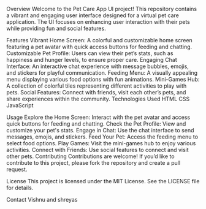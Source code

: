 Overview
Welcome to the Pet Care App UI project! This repository contains a vibrant and engaging user interface designed for a virtual pet care application. The UI focuses on enhancing user interaction with their pets while providing fun and social features.

Features
Vibrant Home Screen: A colorful and customizable home screen featuring a pet avatar with quick access buttons for feeding and chatting.
Customizable Pet Profile: Users can view their pet’s stats, such as happiness and hunger levels, to ensure proper care.
Engaging Chat Interface: An interactive chat experience with message bubbles, emojis, and stickers for playful communication.
Feeding Menu: A visually appealing menu displaying various food options with fun animations.
Mini-Games Hub: A collection of colorful tiles representing different activities to play with pets.
Social Features: Connect with friends, visit each other’s pets, and share experiences within the community.
Technologies Used
HTML
CSS
JavaScript


Usage
Explore the Home Screen: Interact with the pet avatar and access quick buttons for feeding and chatting.
Check the Pet Profile: View and customize your pet's stats.
Engage in Chat: Use the chat interface to send messages, emojis, and stickers.
Feed Your Pet: Access the feeding menu to select food options.
Play Games: Visit the mini-games hub to enjoy various activities.
Connect with Friends: Use social features to connect and visit other pets.
Contributing
Contributions are welcome! If you’d like to contribute to this project, please fork the repository and create a pull request.

License
This project is licensed under the MIT License. See the LICENSE file for details.

Contact
Vishnu and shreyas